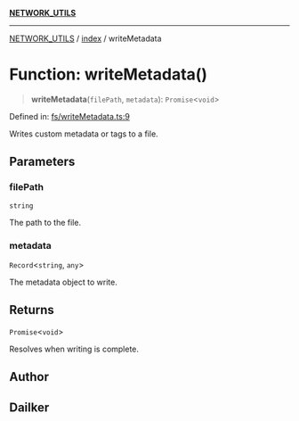 [**NETWORK_UTILS**](../../README.md)

***

[NETWORK_UTILS](../../README.md) / [index](../README.md) / writeMetadata

# Function: writeMetadata()

> **writeMetadata**(`filePath`, `metadata`): `Promise`\<`void`\>

Defined in: [fs/writeMetadata.ts:9](https://github.com/dailker/everyutil-js/blob/b3e269da55b7d96c15eb37e98c5c4f6b94f05f6f/src/fs/writeMetadata.ts#L9)

Writes custom metadata or tags to a file.

## Parameters

### filePath

`string`

The path to the file.

### metadata

`Record`\<`string`, `any`\>

The metadata object to write.

## Returns

`Promise`\<`void`\>

Resolves when writing is complete.

## Author

## Dailker
